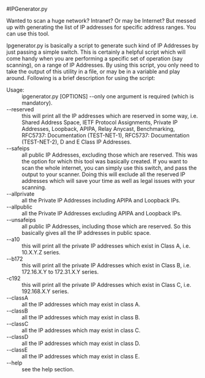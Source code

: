 #IPGenerator.py

Wanted to scan a huge network? Intranet? Or may be Internet? But messed up with generating the list of IP addresses for specific address ranges. You can use this tool.  

Ipgenerator.py  is basically a script to generate such kind of IP Addresses by just passing a simple switch. This is certainly a helpful script which will come handy when you are performing a specific set of operation (say scanning), on a range of IP Addresses. By using this script, you only need to take the output of this utility in a file, or may be in a variable and play around. Following is a brief description for using the script:

<dl>
  <dt>Usage:</dt>
  <dd>ipgenerator.py 		[OPTIONS] --only one argument is required (which is mandatory).</dd>

  <dt>--reserved</dt>
  <dd>this will print all the IP addresses which are reserved in some way, i.e. Shared Address Space, IETF Protocol Assignments, Private IP Addresses, Loopback, APIPA, Relay Anycast, Benchmarking, RFC5737: Documentation (TEST-NET-1), RFC5737: Documentation (TEST-NET-2), D and E Class IP Addresses.  </dd>


  <dt>--safeips </dt>
  <dd>all public IP Addresses, excluding those which are reserved. This was the option for which this tool was basically created. If you want to scan the whole internet, you can simply use this switch, and pass the output to your scanner. Doing this will exclude all the reserved IP addresses which will save your time as well as legal issues with your scanning. </dd>

  <dt> --allprivate</dt>
  <dd> all the Private IP Addresses including APIPA and Loopback IPs. </dd>

  <dt> --allpublic</dt>
  <dd> all the Private IP Addresses excluding APIPA and Loopback IPs. </dd>

  <dt> --unsafeips</dt>
  <dd> all public IP Addresses, including those which are reserved. So this basically gives all the IP addresses in public space. </dd>

  <dt> --a10</dt>
  <dd> this will print all the private IP addresses which exist in Class A, i.e. 10.X.Y.Z series. </dd>

  <dt> --b172</dt>
  <dd> this will print all the private IP Addresses which exist in Class B, i.e. 172.16.X.Y to 172.31.X.Y series.</dd>

  <dt> -c192</dt>
  <dd> this will print all the private IP Addresses which exist in Class C, i.e. 192.168.X.Y series.</dd>

 <dt> --classA</dt>
  <dd> 	all the IP addresses which may exist in class A.</dd>

 <dt> --classB	</dt>
  <dd> all the IP addresses which may exist in class B.</dd>

 <dt> --classC	</dt>
  <dd> all the IP addresses which may exist in class C.</dd>

 <dt> --classD	</dt>
  <dd> all the IP addresses which may exist in class D.</dd>

 <dt> --classE	</dt>
  <dd> all the IP addresses which may exist in class E.</dd>

 <dt> --help</dt>
  <dd> see the help section.</dd>

</dl>
